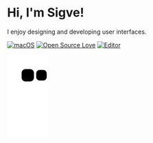 # Hi, I'm Sigve!
I enjoy designing and developing user interfaces.

[![macOS](https://svgshare.com/i/ZjP.svg)](https://svgshare.com/i/ZjP.svg)
[![Open Source Love](https://badges.frapsoft.com/os/v2/open-source.svg?v=103)](https://github.com/ellerbrock/open-source-badges/)
[![Editor](https://img.shields.io/badge/Editor-VSCode-blue?style=flat-square&logo=visual-studio-code&logoColor=white)](https://code.visualstudio.com/)

![Snake animation](https://github.com/sifferhans/sifferhans/blob/output/github-contribution-snake.svg)
